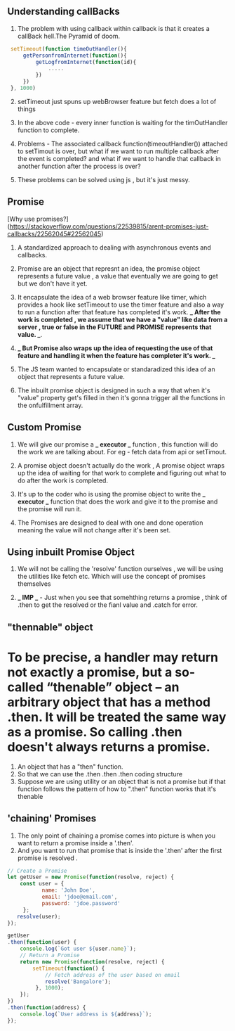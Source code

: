 ## Understanding callBacks

1. The problem with using callback within callback is that it creates a callBack hell.The Pyramid of doom.

```javascript
 setTimeout(function timeOutHandler(){
     getPersonfromInternet(function(){
         getLogfromInternet(function(id){
             .....
         })
     })
 }, 1000)

```

2. setTimeout just spuns up webBrowser feature but fetch does a lot of things

3. In the above code - every inner function is waiting for the timOutHandler function to complete.

4. Problems - The associated callback function(timeoutHandler()) attached to setTimout is over, but what if we want to run multiple callback after the event is completed? and what if we want to handle that callback in another function after the process is over?

5. These problems can be solved using js , but it's just messy.

## Promise

[Why use promises?] (https://stackoverflow.com/questions/22539815/arent-promises-just-callbacks/22562045#22562045)

1. A standardized approach to dealing with asynchronous events and callbacks.

2. Promise are an object that represnt an idea, the promise object represents a future value , a value that eventually we are going to get but we don't have it yet.

3. It encapsulate the idea of a web browser feature like timer, which provides a hook like setTimeout to use the timer feature and also a way to run a function after that feature has completed it's work.
   **_ After the work is completed , we assume that we have a "value" like data from a server , true or false in the FUTURE and PROMISE represents that value. _**.

4. **_ But Promise also wraps up the idea of requesting the use of that feature and handling it when the feature has completer it's work. _**

5. The JS team wanted to encapsulate or standaradized this idea of an object that represents a future value.

6. The inbuilt promise object is designed in such a way that when it's "value" property get's filled in then it's gonna trigger all the functions in the onfulfillment array.

## Custom Promise

1. We will give our promise a **_ executor _** function , this function will do the work we are talking about. For eg - fetch data from api or setTimout.

2. A promise object doesn't actually do the work , A promise object wraps up the idea of waiting for that work to complete and figuring out what to do after the work is completed.

3. It's up to the coder who is using the promise object to write the **_ executor _** function that does the work and give it to the promise and the promise will run it.

4. The Promises are designed to deal with one and done operation meaning the value will not change after it's been set.

## Using inbuilt Promise Object

1. We will not be calling the 'resolve' function ourselves , we will be using the utilities like fetch etc. Which will use the concept of promises themselves

2. **_ IMP _** - Just when you see that somehthing returns a promise , think of .then to get the resolved or the fianl value and .catch for error.

## "thennable" object
# To be precise, a handler may return not exactly a promise, but a so-called “thenable” object – an arbitrary object that has a method .then. It will be treated the same way as a promise. So calling .then doesn't always returns a promise.
1. An object that has a "then" function.
2. So that we can use the .then .then .then coding structure
3. Suppose we are using utility or an object that is not a promise but if that function follows the pattern of how to ".then" function works that it's thenable

## 'chaining' Promises

1. The  only point of chaining a promise comes into picture is when you want to return a promise inside a '.then'.
2. And you want to run that promise that is inside the '.then' after the first promise is resolved .

```javascript
// Create a Promise
let getUser = new Promise(function(resolve, reject) {
    const user = { 
           name: 'John Doe', 
           email: 'jdoe@email.com', 
           password: 'jdoe.password' 
     };
   resolve(user);
});

getUser
.then(function(user) {
    console.log(`Got user ${user.name}`);
    // Return a Promise
    return new Promise(function(resolve, reject) {
        setTimeout(function() {
            // Fetch address of the user based on email
            resolve('Bangalore');
         }, 1000);
    });
})
.then(function(address) {
    console.log(`User address is ${address}`);
});

```
